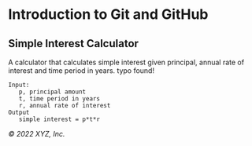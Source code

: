 # Introduction to Git and GitHub

## Simple Interest Calculator

A calculator that calculates simple interest given principal, annual rate of interest and time period in years.
typo found!
```
Input:
   p, principal amount
   t, time period in years
   r, annual rate of interest
Output
   simple interest = p*t*r
```

_© 2022 XYZ, Inc._

